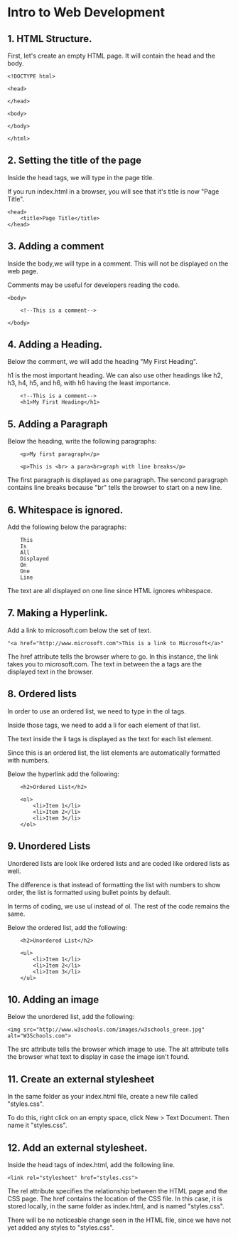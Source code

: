 # Intro to Web Development
## 1. HTML Structure.

First, let's create an empty HTML page. It will contain the head and the body.
```
<!DOCTYPE html>

<head>

</head>

<body>

</body>

</html>
```
## 2. Setting the title of the page
Inside the head tags, we will type in the page title. 

If you run index.html in a browser, you will see that it's title is now "Page Title".
```
<head>
    <title>Page Title</title>
</head>
```
## 3. Adding a comment

Inside the body,we will type in a comment. This will not be displayed on the web page.

Comments may be useful for developers reading the code.
```
<body>

    <!--This is a comment-->

</body>
```
## 4. Adding a Heading.
Below the comment, we will add the heading "My First Heading".

h1 is the most important heading. We can also use other headings like h2, h3, h4, h5, and h6, with h6 having the least importance.
```
    <!--This is a comment-->
    <h1>My First Heading</h1>
```
## 5. Adding a Paragraph

Below the heading, write the following paragraphs: 
```
    <p>My first paragraph</p>
    
    <p>This is <br> a para<br>graph with line breaks</p>
```

The first paragraph is displayed as one paragraph. The sencond paragraph contains line breaks because "br" tells the browser to start on a new line.

## 6. Whitespace is ignored.
Add the following below the paragraphs:
```
    This
    Is
    All
    Displayed
    On
    One
    Line
```
The text are all displayed on one line since HTML ignores whitespace.

## 7. Making a Hyperlink.

Add a link to microsoft.com below the set of text.

```
"<a href="http://www.microsoft.com">This is a link to Microsoft</a>"
```

The href attribute tells the browser where to go. In this instance, the link takes you to microsoft.com. The text in between the a tags are the displayed text in the browser.

## 8. Ordered lists

In order to use an ordered list, we need to type in the ol tags.

Inside those tags, we need to add a li for each element of that list.

The text inside the li tags is displayed as the text for each list element.

Since this is an ordered list, the list elements are automatically formatted with numbers.

Below the hyperlink add the following:
```    
    <h2>Ordered List</h2>
    
    <ol>
        <li>Item 1</li>
        <li>Item 2</li>
        <li>Item 3</li>
    </ol>
```
## 9. Unordered Lists
Unordered lists are look like ordered lists and are coded like ordered lists as well.

The difference is that instead of formatting the list with numbers to show order, the list is formatted using bullet points by default.

In terms of coding, we use ul instead of ol. The rest of the code remains the same.

Below the ordered list, add the following:
```
    <h2>Unordered List</h2>
    
    <ul>
        <li>Item 1</li>
        <li>Item 2</li>
        <li>Item 3</li>
    </ul>
```
## 10. Adding an image

Below the unordered list, add the following:
```    
<img src="http://www.w3schools.com/images/w3schools_green.jpg" alt="W3Schools.com">
```
The src attribute tells the browser which image to use. The alt attribute tells the browser what text to display in case the image isn't found. 

## 11. Create an external stylesheet

In the same folder as your index.html file, create a new file called "styles.css". 

To do this, right click on an empty space, click New > Text Document. Then name it "styles.css".

## 12. Add an external stylesheet.

Inside the head tags of index.html, add the following line.
```
<link rel="stylesheet" href="styles.css">
```
The rel attribute specifies the relationship between the HTML page and the CSS page.
The href contains the location of the CSS file. In this case, it is stored locally, in the same folder as index.html, and is named "styles.css".

There will be no noticeable change seen in the HTML file, since we have not yet added any styles to "styles.css".